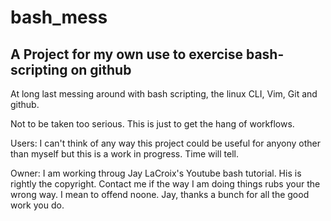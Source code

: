 # bash_mess

## A Project for my own use to exercise bash-scripting on github



At long last messing around with bash scripting, the linux CLI, Vim, Git and github.

Not to be taken too serious. This is just to get the hang of workflows.


Users:
    I can't think of any way this project could be useful for anyony other than myself but this is a work in progress. Time will tell.

Owner:
    I am working throug Jay LaCroix's Youtube bash tutorial. His is rightly the copyright. Contact me if the way I am doing things rubs your the wrong way. I mean to offend noone. Jay, thanks a bunch for all the good work you do.

